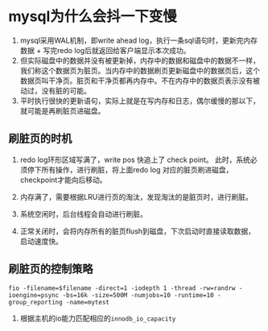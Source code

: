 <!--
 * @Author: zzzzztw
 * @Date: 2023-04-17 16:44:57
 * @LastEditors: Do not edit
 * @LastEditTime: 2023-04-17 21:05:29
 * @FilePath: /cpptest/mysql45/12mysql刷脏的时候.md
-->
# mysql为什么会抖一下变慢

1. mysql采用WAL机制，即write ahead log，执行一条sql语句时，更新完内存数据 + 写完redo log后就返回给客户端显示本次成功。
2. 但实际磁盘中的数据并没有被更新掉，内存中的数据和磁盘中的数据不一样，我们称这个数据页为脏页。当内存中的数据刷页更新磁盘中的数据页后，这个数据页叫干净页。脏页和干净页都再内存中。不在内存中的数据页表示没有被动过，没有脏的可能。
3. 平时执行很快的更新语句，实际上就是在写内存和日志，偶尔缓慢的那以下，就可能是再刷脏页进磁盘。

## 刷脏页的时机

1. redo log环形区域写满了，write pos 快追上了 check point。 此时，系统必须停下所有操作，进行刷脏，将上面redo log 对应的脏页刷进磁盘，checkpoint才能向后移动。

2. 内存满了，需要根据LRU进行页的淘汰，发现淘汰的是脏页时，进行刷脏。

3. 系统空闲时，后台线程会自动进行刷脏。

4. 正常关闭时，会将内存所有的脏页flush到磁盘，下次启动时直接读取数据，启动速度快。


## 刷脏页的控制策略

 ```
 fio -filename=$filename -direct=1 -iodepth 1 -thread -rw=randrw -ioengine=psync -bs=16k -size=500M -numjobs=10 -runtime=10 -group_reporting -name=mytest 

 ```

1. 根据主机的io能力匹配相应的```innodb_io_capacity```
